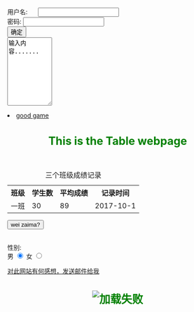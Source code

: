 <html>
<head>

</head>
<script type="text/javascript">
      function contxt() //定义函数
      {
         alert("buzai cnm");
      }
   </script>
<body>
<form>
      <label>用户名:</label>
      <input type="text"/> <br />
      <label for="pass">密码:</label>
      <input type="password"  name="pass"/>  <br />  
      <input type="submit" value="确定"  name="submit" /> <br />
      <textarea cols="10" rows="10">输入内容.......</textarea>
</form>  
<style type="text/css">
h1{
    font-size:25px;
    color:green;	
      text-align:center;
}

</style>

 <li><a href="http://seer.61.com/" target="_blank" title="This is a good game" >good game</a> </li>
<h1>This is the Table webpage</h1> <br />
   <table>
   <caption>三个班级成绩记录</caption>
  <tr>
    <th>班级</th>
    <th>学生数</th>
    <th>平均成绩</th>
    <th>记录时间</th>
  </tr>
  <tr>
    <td>一班</td>
    <td>30</td>
    <td>89</td>
    <td>2017-10-1</td>
  </tr>
      </table>
<form>
      <input type="button"  value="wei zaima?" onclick="contxt()" /> <br /> 
   </form>

 <form>
    <label>性别:</label><br />
    <label>男</label>
    <input type="radio" value="1"  name="gender" checked="checked" />
    <label>女</label>
    <input type="radio" value="2"  name="gender" />
</form>

<a href="mailto:11111@qq.com" >对此网站有何感想，发送邮件给我</a> <br />
<h1><img src = "http://www.pujia8.com/static/upload/20140520155407_28.jpg" alt = "加载失败" title = "good image" /></h1>
</body>
</html>

